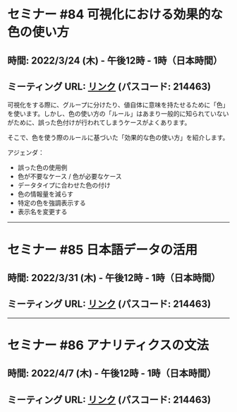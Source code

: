 # セミナー #84 可視化における効果的な色の使い方

## 時間: 2022/3/24 (木) - 午後12時 - 1時（日本時間）

## ミーティング URL: [リンク](https://us02web.zoom.us/j/331585134?pwd=VGVyeXBRWjFMT2hESFdhSU45Z2d0dz09) (パスコード: 214463)

可視化をする際に、グループに分けたり、値自体に意味を持たせるために「色」を使います。しかし、色の使い方の「ルール」はあまり一般的に知られていないがために、誤った色付けが行われてしまうケースがよくあります。

そこで、色を使う際のルールに基づいた「効果的な色の使い方」を紹介します。

アジェンダ：

* 誤った色の使用例
* 色が不要なケース / 色が必要なケース
* データタイプに合わせた色の付け
* 色の情報量を減らす
* 特定の色を強調表示する
* 表示名を変更する

----

# セミナー #85 日本語データの活用

## 時間: 2022/3/31 (木) - 午後12時 - 1時（日本時間）

## ミーティング URL: [リンク](https://us02web.zoom.us/j/331585134?pwd=VGVyeXBRWjFMT2hESFdhSU45Z2d0dz09) (パスコード: 214463)


----

# セミナー #86 アナリティクスの文法

## 時間: 2022/4/7 (木) - 午後12時 - 1時（日本時間）

## ミーティング URL: [リンク](https://us02web.zoom.us/j/331585134?pwd=VGVyeXBRWjFMT2hESFdhSU45Z2d0dz09) (パスコード: 214463)
